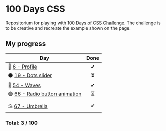 # 100 Days CSS
Repositorium for playing with [100 Days of CSS Challenge](https://100dayscss.com). The challenge is to be creative and recreate the example shown on the page.

## My progress
| Day  | Done | 
|---|:---:|
| 👤 [ 6 - Profile](https://github.com/tdxa/100_days_css/tree/master/N_006)| ✔ |
| ⚫ [19 - Dots slider](https://github.com/tdxa/100_days_css/tree/master/N_019)| ⏳ |
| 🌊 [54 - Waves](https://github.com/tdxa/100_days_css/tree/master/N_054)| ✔ |
| 🟢 [66 - Radio button animation](https://github.com/tdxa/100_days_css/tree/master/N_066)| ⏳ |
| ⛱  [67 - Umbrella](https://github.com/tdxa/100_days_css/tree/master/N_067)| ✔ |

### Total:  3 / 100
